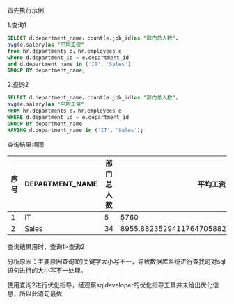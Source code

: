 首先执行示例

1.查询1
```sql
SELECT d.department_name，count(e.job_id)as "部门总人数"，
avg(e.salary)as "平均工资"
from hr.departments d，hr.employees e
where d.department_id = e.department_id
and d.department_name in ('IT'，'Sales')
GROUP BY department_name;
```


2.查询2

```sql
SELECT d.department_name，count(e.job_id)as "部门总人数"，
avg(e.salary)as "平均工资"
FROM hr.departments d，hr.employees e
WHERE d.department_id = e.department_id
GROUP BY department_name
HAVING d.department_name in ('IT'，'Sales');
```
查询结果相同

序号 | DEPARTMENT_NAME  | 部门总人数  | 平均工资
---|---|---|---
1 | IT | 5 | 5760
2 | Sales | 34 | 8955.882352941176470588235294117647058824

查询结果用时，查询1>查询2

分析原因：主要原因查询1的关键字大小写不一，导致数据库系统进行查找时对sql语句进行的大小写不一处理。

使用查询2进行优化指导，经观察sqldeveloper的优化指导工具并未给出优化信息，所以此语句最优

